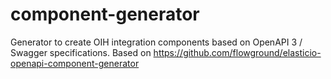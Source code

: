 # component-generator
Generator to create OIH integration components based on OpenAPI 3 / Swagger specifications. Based on https://github.com/flowground/elasticio-openapi-component-generator
